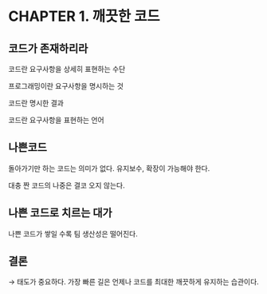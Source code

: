 # CHAPTER 1. 깨끗한 코드

## 코드가 존재하리라

코드란 요구사항을 상세히 표현하는 수단

프로그래밍이란 요구사항을 명시하는 것

코드란 명시한 결과

코드란 요구사항을 표현하는 언어

## 나쁜코드

돌아가기만 하는 코드는 의미가 없다. 유지보수, 확장이 가능해야 한다.

대충 짠 코드의 나중은 결코 오지 않는다.

## 나쁜 코드로 치르는 대가

나쁜 코드가 쌓일 수록 팀 생산성은 떨어진다.


## 결론

→ 태도가 중요하다. 가장 빠른 길은 언제나 코드를 최대한 깨끗하게 유지하는 습관이다.
